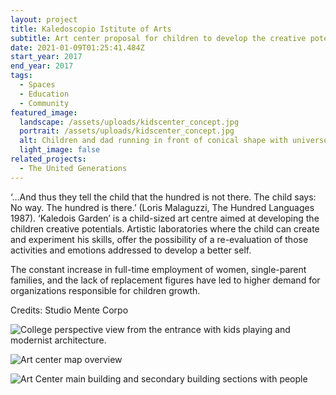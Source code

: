 ```yaml
---
layout: project
title: Kaledoscopio Istitute of Arts
subtitle: Art center proposal for children to develop the creative potentials in Verona
date: 2021-01-09T01:25:41.484Z
start_year: 2017
end_year: 2017
tags:
  - Spaces
  - Education
  - Community
featured_image:
  landscape: /assets/uploads/kidscenter_concept.jpg
  portrait: /assets/uploads/kidscenter_concept.jpg
  alt: Children and dad running in front of conical shape with universe background
  light_image: false
related_projects:
  - The United Generations
---
```

‘…And thus they tell the child that the hundred is not there. The child says: No way. The hundred is there.’ (Loris Malaguzzi, The Hundred Languages 1987). ‘Kaledois Garden’ is a child-sized art centre aimed at developing the children creative potentials. Artistic laboratories where the child can create and experiment his skills, offer the possibility of a re-evaluation of those activities and emotions addressed to develop a better self.

The constant increase in full-time employment of women, single-parent families, and the lack of replacement figures have led to higher demand for organizations responsible for children growth.

Credits: Studio Mente Corpo

![College perspective view from the entrance with kids playing and modernist architecture.](/assets/uploads/kidcenter_exterior.jpg "College perspective view from the entrance")

![Art center map overview](/assets/uploads/kids_map.jpg "Art center map overview")

![Art Center main building and secondary building sections with people](/assets/uploads/kids_sections.jpg "Art Center main building and secondary building sections")